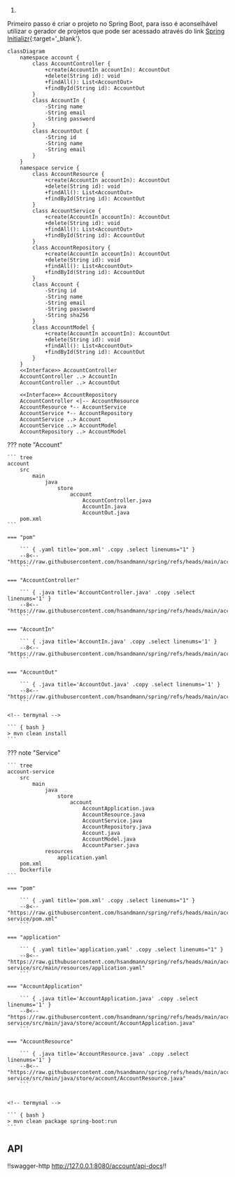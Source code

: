 1.

Primeiro passo é criar o projeto no Spring Boot, para isso é aconselhável utilizar o gerador de projetos que pode ser acessado através do link [Spring Initializr](https://start.spring.io/){:target='_blank'}.



``` mermaid
classDiagram
    namespace account {
        class AccountController {
            +create(AccountIn accountIn): AccountOut
            +delete(String id): void
            +findAll(): List<AccountOut>
            +findById(String id): AccountOut
        }
        class AccountIn {
            -String name
            -String email
            -String password
        }
        class AccountOut {
            -String id
            -String name
            -String email
        }
    }
    namespace service {
        class AccountResource {
            +create(AccountIn accountIn): AccountOut
            +delete(String id): void
            +findAll(): List<AccountOut>
            +findById(String id): AccountOut
        }
        class AccountService {
            +create(AccountIn accountIn): AccountOut
            +delete(String id): void
            +findAll(): List<AccountOut>
            +findById(String id): AccountOut
        }
        class AccountRepository {
            +create(AccountIn accountIn): AccountOut
            +delete(String id): void
            +findAll(): List<AccountOut>
            +findById(String id): AccountOut
        }
        class Account {
            -String id
            -String name
            -String email
            -String password
            -String sha256
        }
        class AccountModel {
            +create(AccountIn accountIn): AccountOut
            +delete(String id): void
            +findAll(): List<AccountOut>
            +findById(String id): AccountOut
        }
    }
    <<Interface>> AccountController
    AccountController ..> AccountIn
    AccountController ..> AccountOut

    <<Interface>> AccountRepository
    AccountController <|-- AccountResource
    AccountResource *-- AccountService
    AccountService *-- AccountRepository
    AccountService ..> Account
    AccountService ..> AccountModel
    AccountRepository ..> AccountModel
```

??? note "Account"


    ``` tree
    account
        src
            main
                java
                    store
                        account
                            AccountController.java
                            AccountIn.java
                            AccountOut.java
        pom.xml
    ```

    === "pom"

        ``` { .yaml title='pom.xml' .copy .select linenums="1" }
        --8<-- "https://raw.githubusercontent.com/hsandmann/spring/refs/heads/main/account/pom.xml"
        ```

    === "AccountController"

        ``` { .java title='AccountController.java' .copy .select linenums='1' }
        --8<-- "https://raw.githubusercontent.com/hsandmann/spring/refs/heads/main/account/src/main/java/store/account/AccountController.java"
        ```

    === "AccountIn"

        ``` { .java title='AccountIn.java' .copy .select linenums='1' }
        --8<-- "https://raw.githubusercontent.com/hsandmann/spring/refs/heads/main/account/src/main/java/store/account/AccountIn.java"
        ```

    === "AccountOut"

        ``` { .java title='AccountOut.java' .copy .select linenums='1' }
        --8<-- "https://raw.githubusercontent.com/hsandmann/spring/refs/heads/main/account/src/main/java/store/account/AccountOut.java"
        ```

    <!-- termynal -->

    ``` { bash }
    > mvn clean install
    ```


??? note "Service"

    ``` tree
    account-service
        src
            main
                java
                    store
                        account
                            AccountApplication.java
                            AccountResource.java
                            AccountService.java
                            AccountRepository.java
                            Account.java
                            AccountModel.java
                            AccountParser.java
                resources
                    application.yaml
        pom.xml
        Dockerfile
    ```

    === "pom"

        ``` { .yaml title='pom.xml' .copy .select linenums="1" }
        --8<-- "https://raw.githubusercontent.com/hsandmann/spring/refs/heads/main/account-service/pom.xml"
        ```

    === "application"

        ``` { .yaml title='application.yaml' .copy .select linenums="1" }
        --8<-- "https://raw.githubusercontent.com/hsandmann/spring/refs/heads/main/account-service/src/main/resources/application.yaml"
        ```

    === "AccountApplication"

        ``` { .java title='AccountApplication.java' .copy .select linenums='1' }
        --8<-- "https://raw.githubusercontent.com/hsandmann/spring/refs/heads/main/account-service/src/main/java/store/account/AccountApplication.java"
        ```

    === "AccountResource"

        ``` { .java title='AccountResource.java' .copy .select linenums='1' }
        --8<-- "https://raw.githubusercontent.com/hsandmann/spring/refs/heads/main/account-service/src/main/java/store/account/AccountResource.java"
        ```


    <!-- termynal -->

    ``` { bash }
    > mvn clean package spring-boot:run
    ```

## API

!!swagger-http http://127.0.0.1:8080/account/api-docs!!



<!-- ![type:video](https://odysee.com/$/embed/@RobBraxmanTech:6/fingerprint-vs-vpn) -->


